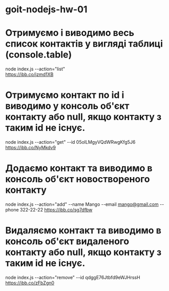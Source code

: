 # goit-nodejs-hw-01

# Отримуємо і виводимо весь список контактів у вигляді таблиці (console.table)
node index.js --action="list"  
https://ibb.co/jzmd1XB

# Отримуємо контакт по id і виводимо у консоль об'єкт контакту або null, якщо контакту з таким id не існує.
node index.js --action="get" --id 05olLMgyVQdWRwgKfg5J6
https://ibb.co/NyMkdv9

# Додаємо контакт та виводимо в консоль об'єкт новоствореного контакту
node index.js --action="add" --name Mango --email mango@gmail.com --phone 322-22-22
https://ibb.co/sg7dfbw

# Видаляємо контакт та виводимо в консоль об'єкт видаленого контакту або null, якщо контакту з таким id не існує.
node index.js --action="remove" --id qdggE76Jtbfd9eWJHrssH
https://ibb.co/zFbZgn0